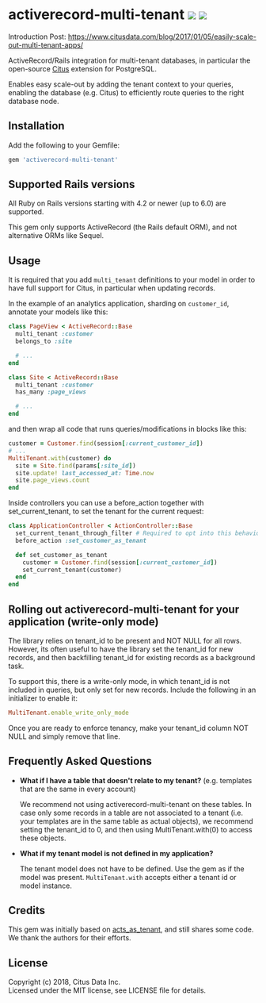 # activerecord-multi-tenant [ ![](https://img.shields.io/gem/v/activerecord-multi-tenant.svg)](https://rubygems.org/gems/activerecord-multi-tenant) [ ![](https://img.shields.io/gem/dt/activerecord-multi-tenant.svg)](https://rubygems.org/gems/activerecord-multi-tenant)

Introduction Post: https://www.citusdata.com/blog/2017/01/05/easily-scale-out-multi-tenant-apps/

ActiveRecord/Rails integration for multi-tenant databases, in particular the open-source [Citus](https://github.com/citusdata/citus) extension for PostgreSQL.

Enables easy scale-out by adding the tenant context to your queries, enabling the database (e.g. Citus) to efficiently route queries to the right database node.

## Installation

Add the following to your Gemfile:

```ruby
gem 'activerecord-multi-tenant'
```

## Supported Rails versions

All Ruby on Rails versions starting with 4.2 or newer (up to 6.0) are supported.

This gem only supports ActiveRecord (the Rails default ORM), and not alternative ORMs like Sequel.

## Usage

It is required that you add `multi_tenant` definitions to your model in order to have full support for Citus, in particular when updating records.

In the example of an analytics application, sharding on `customer_id`, annotate your models like this:

```ruby
class PageView < ActiveRecord::Base
  multi_tenant :customer
  belongs_to :site

  # ...
end

class Site < ActiveRecord::Base
  multi_tenant :customer
  has_many :page_views

  # ...
end
```

and then wrap all code that runs queries/modifications in blocks like this:

```ruby
customer = Customer.find(session[:current_customer_id])
# ...
MultiTenant.with(customer) do
  site = Site.find(params[:site_id])
  site.update! last_accessed_at: Time.now
  site.page_views.count
end
```

Inside controllers you can use a before_action together with set_current_tenant, to set the tenant for the current request:

```ruby
class ApplicationController < ActionController::Base
  set_current_tenant_through_filter # Required to opt into this behavior
  before_action :set_customer_as_tenant

  def set_customer_as_tenant
    customer = Customer.find(session[:current_customer_id])
    set_current_tenant(customer)
  end
end
```

## Rolling out activerecord-multi-tenant for your application (write-only mode)

The library relies on tenant_id to be present and NOT NULL for all rows. However,
its often useful to have the library set the tenant_id for new records, and then backfilling
tenant_id for existing records as a background task.

To support this, there is a write-only mode, in which tenant_id is not included in queries,
but only set for new records. Include the following in an initializer to enable it:

```ruby
MultiTenant.enable_write_only_mode
```

Once you are ready to enforce tenancy, make your tenant_id column NOT NULL and simply remove that line.

## Frequently Asked Questions

* **What if I have a table that doesn't relate to my tenant?** (e.g. templates that are the same in every account)

  We recommend not using activerecord-multi-tenant on these tables. In case only some records in a table are not associated to a tenant (i.e. your templates are in the same table as actual objects), we recommend setting the tenant_id to 0, and then using MultiTenant.with(0) to access these objects.

* **What if my tenant model is not defined in my application?**

  The tenant model does not have to be defined. Use the gem as if the model was present. `MultiTenant.with` accepts either a tenant id or model instance.

## Credits

This gem was initially based on [acts_as_tenant](https://github.com/ErwinM/acts_as_tenant), and still shares some code. We thank the authors for their efforts.

## License

Copyright (c) 2018, Citus Data Inc.<br>
Licensed under the MIT license, see LICENSE file for details.
